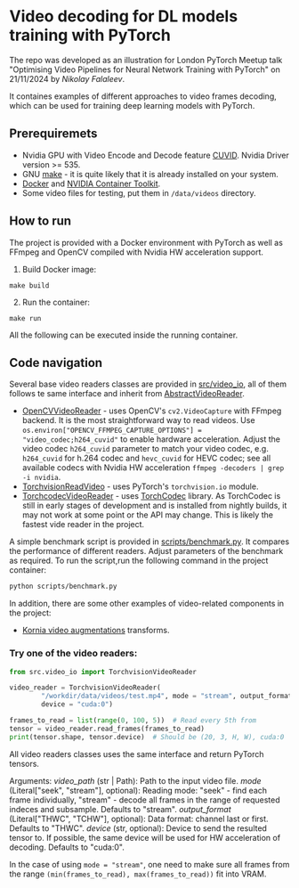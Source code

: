 # Video decoding for DL models training with PyTorch

The repo was developed as an illustration for London PyTorch Meetup talk
"Optimising Video Pipelines for Neural Network Training with PyTorch" on 21/11/2024
by _Nikolay Falaleev_.

It containes examples of different approaches to video frames decoding, which can be used
for training deep learning models with PyTorch.

## Prerequiremets

* Nvidia GPU with Video Encode and Decode feature [CUVID](https://developer.nvidia.com/video-encode-and-decode-gpu-support-matrix-new). Nvidia Driver version >= 535.
* GNU [make](https://www.gnu.org/software/make/) - it is quite likely that it is already installed on your system.
* [Docker](https://docs.docker.com/engine/install/) and [NVIDIA Container Toolkit](https://docs.nvidia.com/datacenter/cloud-native/container-toolkit/latest/install-guide.html).
* Some video files for testing, put them in `/data/videos` directory.

## How to run

The project is provided with a Docker environment with PyTorch as well as FFmpeg and OpenCV compiled with Nvidia HW acceleration support.

1. Build Docker image:

```
make build
```

2. Run the container:
```
make run
```

All the following can be executed inside the running container.

## Code navigation

Several base video readers classes are provided in [src/video_io](src/video_io),
all of them follows te same interface and inherit from [AbstractVideoReader](src/video_io/abstract_reader.py).

* [OpenCVVideoReader](src/video_io/opencv_reader.py) - uses OpenCV's `cv2.VideoCapture` with FFmpeg backend. It is the most straightforward way to read videos. Use `os.environ["OPENCV_FFMPEG_CAPTURE_OPTIONS"] = "video_codec;h264_cuvid"` to enable hardware acceleration. Adjust the video codec `h264_cuvid` parameter to match your video codec, e.g. `h264_cuvid` for h.264 codec and `hevc_cuvid` for HEVC codec; see all available codecs with Nvidia HW acceleration `ffmpeg -decoders | grep -i nvidia`.
* [TorchvisionReadVideo](src/video_io/torchvision_reader.py) - uses PyTorch's `torchvision.io` module.
* [TorchcodecVideoReader](src/video_io/torchcodec_reader.py) - uses [TorchCodec](https://github.com/pytorch/torchcodec) library. As TorchCodec is still in early stages of development and is installed from nightly builds, it may not work at some point or the API may change. This is likely the fastest vide reader in the project.

A simple benchmark script is provided in [scripts/benchmark.py](src/scripts/benchmark.py). It compares the performance of different readers. Adjust parameters of the benchmark as required. To run the script,run the following command in the project container:

```bash
python scripts/benchmark.py
```


In addition, there are some other examples of video-related components in the project:
* [Kornia video augmentations](src/transforms.py) transforms.



### Try one of the video readers:

```python
from src.video_io import TorchvisionVideoReader

video_reader = TorchvisionVideoReader(
        "/workdir/data/videos/test.mp4", mode = "stream", output_format = "TCHW",
        device = "cuda:0")

frames_to_read = list(range(0, 100, 5))  # Read every 5th from
tensor = video_reader.read_frames(frames_to_read)
print(tensor.shape, tensor.device)  # Should be (20, 3, H, W), cuda:0
```

All video readers classes uses the same interface and return PyTorch tensors.

Arguments:
    _video_path_ (str | Path): Path to the input video file.
    _mode_ (Literal["seek", "stream"], optional): Reading mode: "seek" -
        find each frame individually, "stream" - decode all frames in
        the range of requested indeces and subsample.
        Defaults to "stream".
    _output_format_ (Literal["THWC", "TCHW"], optional): Data format:
        channel last or first. Defaults to "THWC".
    _device_ (str, optional): Device to send the resulted tensor to. If possible,
        the same device will be used for HW acceleration of decoding. Defaults to "cuda:0".

In the case of using `mode = "stream"`, one need to make sure all frames from the range `(min(frames_to_read), max(frames_to_read))` fit into VRAM.
